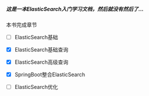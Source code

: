 ##### 这是一本ElasticSearch入门学习文档，然后就没有然后了...

本书完成章节

- [ ] ElasticSearch基础
- [x] ElasticSearch基础查询
- [x] ElasticSearch高级查询
- [x] SpringBoot整合ElasticSearch
- [ ] ElasticSearch优化



